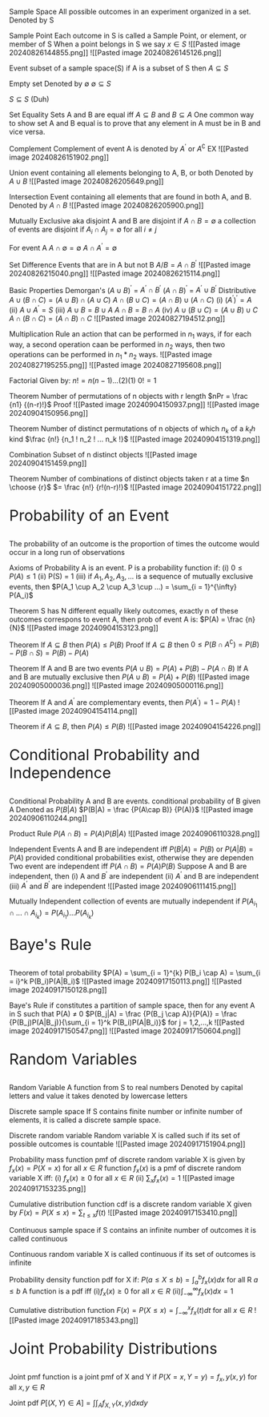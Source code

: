 


Sample Space
	All possible outcomes in an experiment organized in a set.
	Denoted by S

Sample Point
	Each outcome in S is called a Sample Point, or element, or member of S
	When a point belongs in S we say $x \in S$
	![[Pasted image 20240826144855.png]]
	![[Pasted image 20240826145126.png]]
	

Event
	subset of a sample space(S)
	if A is a subset of S then $A \subseteq S$

Empty set
	Denoted by $\emptyset$
	$\emptyset \subseteq S$

$S \subseteq S$ (Duh)

Set Equality
	Sets A and B are equal iff $A \subseteq B$ and $B \subseteq A$
	One common way to show set A and B equal is to prove that any element in A must be in B and vice versa.

Complement
	Complement of event A is denoted by $A^\prime$ or $A^\complement$ 
	EX
		![[Pasted image 20240826151902.png]]

Union
	event containing all elements belonging to A, B, or both
	Denoted by $A \cup B$
	![[Pasted image 20240826205649.png]]

Intersection
	Event containing all elements that are found in both A, and B.
	Denoted by $A \cap B$
	![[Pasted image 20240826205900.png]]

Mutually Exclusive
	aka disjoint
	A and B are disjoint if $A \cap B = \emptyset$
	a collection of events are disjoint if $A_i \cap A_j = \emptyset$ for all $i \not = j$ 

For event A
	$A \cap \emptyset = \emptyset$
	$A \cap A^\prime = \emptyset$

Set Difference
	Events that are in A but not B
	$A / B = A \cap B^\prime$
	 ![[Pasted image 20240826215040.png]]
	![[Pasted image 20240826215114.png]]

Basic Properties
	Demorgan's
		$(A \cup B$)$^\prime$ = $A^\prime \cap B^\prime$
		$(A \cap B$)$^\prime$ = $A^\prime \cup B^\prime$
	Distributive
		$A \cup (B \cap C) = (A \cup B) \cap (A \cup C)$ 
		$A \cap (B \cup C) = (A \cap B) \cup (A \cap C)$ 
	(i)
		$(A^\prime)^\prime = A$
	(ii)
		$A \cup A^\prime = S$
	(iii)
		$A \cup B = B \cup A$
		$A \cap B = B \cap A$
	(iv)
		$A \cup (B \cup C) = (A \cup B) \cup C$
		$A \cap (B \cap C) = (A \cap B) \cap C$
	![[Pasted image 20240827194512.png]]


Multiplication Rule
	an action that can be performed in $n_1$ ways, if for each way, a second operation caan be performed in $n_2$ ways, then two operations can be performed in $n_1 * n_2$ ways.
	![[Pasted image 20240827195255.png]]
	![[Pasted image 20240827195608.png]]


Factorial
	Given by:
	$n! = n(n-1) ... (2)(1)$
	$0! = 1$
	
Theorem
	Number of permutations of n objects with r length
	$nPr = \frac {n1} {(n-r)!}$ 
	Proof
		![[Pasted image 20240904150937.png]]
	![[Pasted image 20240904150956.png]]

Theorem
	Number of distinct permutations of n objects of which $n_k$ of a $k_th$ kind
		$\frac {n!} {n_1 ! n_2 ! ... n_k !}$
		![[Pasted image 20240904151319.png]]

Combination
	Subset of n distinct objects
	![[Pasted image 20240904151459.png]]

Theorem
	Number of combinations of distinct objects taken r at a time
		$n \choose {r}$ $= \frac {n!} {r!(n-r)!}$ 
		![[Pasted image 20240904151722.png]]


<p style = "font-size: 30px;"> Probability of an Event </p>
The probability of an outcome is the proportion of times the outcome would occur in a long run of observations

Axioms of Probability
	A is an event. P is a probability function if:
		(i) $0 \leq P(A) \leq 1$
		(ii) P(S) = 1
		(iii) if $A_1, A_2, A_3, ...$ is a sequence of mutually exclusive events, then
			$P(A_1 \cup A_2 \cup A_3 \cup ...) = \sum_{i = 1}^{\infty} P(A_i)$ 

Theorem
	S has N different equally likely outcomes, exactly n of these outcomes correspons to event A, then prob of event A is:
		$P(A) = \frac {n} {N}$
		![[Pasted image 20240904153123.png]]


Theorem
	If $A \subseteq B$ then $P(A) \leq P(B)$
	Proof
		If $A \subseteq B$ then
		$0 \leq P(B\cap A^\complement) = P(B) - P(B\cap S) = P(B) - P(A)$



Theorem
	If A and B are two events
		$P(A\cup B) = P(A) + P(B) - P (A\cap B)$
	If A and B are mutually exclusive then
		$P(A\cup B) = P(A) + P(B)$
	![[Pasted image 20240905000036.png]]
	![[Pasted image 20240905000116.png]]


Theorem
	If A and $A^\prime$ are complementary events, then
		$P(A^\prime) = 1 - P(A)$ 
	![[Pasted image 20240904154114.png]]

Theorem
	if $A \subseteq B$, then $P(A) \leq P(B)$
	![[Pasted image 20240904154226.png]]


<p style="font-size: 30px;"> Conditional Probability and Independence</p>

Conditional Probability
	A and B are events. conditional probability of B given A 
	Denoted as $P(B|A)$
	$P(B|A) = \frac {P(A\cap B)} {P(A)}$
	![[Pasted image 20240906110244.png]]

Product Rule
	$P(A\cap B) = P(A)P(B|A)$
	![[Pasted image 20240906110328.png]]

Independent Events
	A and B are independent iff
		$P(B|A) = P(B)$ or $P(A|B) = P(A)$
		provided conditional probabilities exist, otherwise they are dependen
	Two event are independent iff
		$P(A\cap B) = P(A)P(B)$
	Suppose A and B are independent, then
		(i) A and $B^\prime$ are independent
		(ii) $A^\prime$ and B are independent
		(iii) $A^\prime$ and $B^\prime$ are independent
	![[Pasted image 20240906111415.png]]

Mutually Independent
	collection of events are mutually independent if
		$P(A_{i_1}\cap ... \cap A_{i_k}) = P(A_{i_1})...P(A_{i_k})$



<p style="font-size: 30px;"> Baye's Rule </p>
Theorem of total probability
	$P(A) = \sum_{i = 1}^{k} P(B_i \cap A) = \sum_{i = i}^k P(B_i)P(A|B_i)$ 
	![[Pasted image 20240917150113.png]]
	![[Pasted image 20240917150128.png]]

Baye's Rule
	if constitutes a partition of sample space, then for any event A in S such that P(A) $\not =$ 0
	$P(B_j|A) = \frac {P(B_j \cap A)}{P(A)} = \frac {P(B_j)P(A|B_j)}{\sum_{i = 1}^k P(B_i)P(A|B_i)}$
	for j = 1,2,...,k
	![[Pasted image 20240917150547.png]]
	![[Pasted image 20240917150604.png]]


<p style="font-size: 30px;"> Random Variables</p>

Random Variable
	A function from S to real numbers
	Denoted by capital letters and value it takes denoted by lowercase letters

Discrete sample space
	If S contains finite number or infinite number of elements, it is called a discrete sample space.

Discrete random variable
	Random variable X is called such if its set of possible outcomes is countable
	![[Pasted image 20240917151904.png]]

Probability mass function
	pmf of discrete random variable X is given by
	$f_x (x) = P(X = x)$
	for all $x \in R$
	function $f_x (x)$ is a pmf of discrete random variable X iff:
		(i) $f_x (x) \geq 0$ for all $x \in R$
		(ii) $\sum_x f_x (x) = 1$
	![[Pasted image 20240917153235.png]]

Cumulative distribution function
	cdf is a discrete random variable X given by
			$F(x) = P(X \leq x) = \sum_{t \leq x} f(t)$
	![[Pasted image 20240917153410.png]]

Continuous sample space
	if S contains an infinite number of outcomes it is called continuous

Continuous random variable
	X is called continuous if its set of outcomes is infinite

Probability density function
	pdf for X if:
		$P(a \leq X \leq b) = \int_{a}^{b} f_x (x)dx$
		for all R $a \leq b$
	A function is a pdf iff
		(i)$f_x (x) \geq 0$ for all $x \in R$
		(ii)$\int_{-\infty}^\infty f_x (x) dx = 1$

Cumulative distribution function
	$F(x) = P(X \leq x) = \int_{-\infty}^x f_x (t)dt$
	for all $x \in R$
	![[Pasted image 20240917185343.png]]


<p style = "font-size: 30px;"> Joint Probability Distributions</p>

Joint pmf
	function is a joint pmf of X and Y if
	$P(X = x, Y = y) = f_x,y (x,y)$
	for all $x,y \in R$

Joint pdf
	$P[(X,Y) \in A] = \int \int_A f_{X,Y} (x,y) dx dy$ 